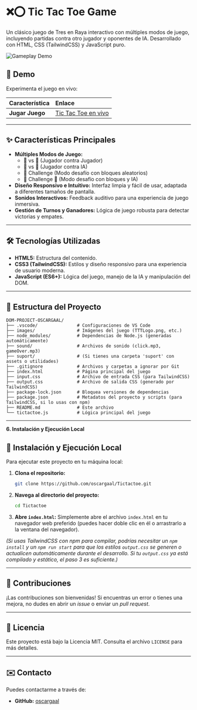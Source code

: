 # ❌⭕ Tic Tac Toe Game

Un clásico juego de Tres en Raya interactivo con múltiples modos de juego, incluyendo partidas contra otro jugador y oponentes de IA. Desarrollado con HTML, CSS (TailwindCSS) y JavaScript puro.

![Gameplay Demo](images/tictactoe-gameplay.gif)

## 🚀 Demo

Experimenta el juego en vivo:

| Característica | Enlace |
| :------------- | :----- |
| **Jugar Juego** | [Tic Tac Toe en vivo](TU_ENLACE_NETLIFY_AQUI) |

---

## ✨ Características Principales

* **Múltiples Modos de Juego:**
    * 🧑 vs 🧑 (Jugador contra Jugador)
    * 🧑 vs 🤖 (Jugador contra IA)
    * 🧱 Challenge (Modo desafío con bloques aleatorios)
    * 🧱 Challenge 🤖 (Modo desafío con bloques y IA)
* **Diseño Responsivo e Intuitivo:** Interfaz limpia y fácil de usar, adaptada a diferentes tamaños de pantalla.
* **Sonidos Interactivos:** Feedback auditivo para una experiencia de juego inmersiva.
* **Gestión de Turnos y Ganadores:** Lógica de juego robusta para detectar victorias y empates.

---

## 🛠️ Tecnologías Utilizadas

* **HTML5:** Estructura del contenido.
* **CSS3 (TailwindCSS):** Estilos y diseño responsivo para una experiencia de usuario moderna.
* **JavaScript (ES6+):** Lógica del juego, manejo de la IA y manipulación del DOM.

---

## 📂 Estructura del Proyecto

```text
DOM-PROJECT-OSCARGAAL/
├── .vscode/               # Configuraciones de VS Code
├── images/                # Imágenes del juego (TTTLogo.png, etc.)
├── node_modules/          # Dependencias de Node.js (generadas automáticamente)
├── sound/                 # Archivos de sonido (click.mp3, gameOver.mp3)
├── suport/                # (Si tienes una carpeta 'suport' con assets o utilidades)
├── .gitignore             # Archivos y carpetas a ignorar por Git
├── index.html             # Página principal del juego
├── input.css              # Archivo de entrada CSS (para TailwindCSS)
├── output.css             # Archivo de salida CSS (generado por TailwindCSS)
├── package-lock.json      # Bloquea versiones de dependencias
├── package.json           # Metadatos del proyecto y scripts (para TailwindCSS, si lo usas con npm)
├── README.md              # Este archivo
└── tictactoe.js           # Lógica principal del juego
```

---

**6. Instalación y Ejecución Local**

## 🚀 Instalación y Ejecución Local

Para ejecutar este proyecto en tu máquina local:

1.  **Clona el repositorio:**
    ```bash
    git clone https://github.com/oscargaal/Tictactoe.git
    ```
2.  **Navega al directorio del proyecto:**
    ```bash
    cd Tictactoe
    ```
3.  **Abre `index.html`:** Simplemente abre el archivo `index.html` en tu navegador web preferido (puedes hacer doble clic en él o arrastrarlo a la ventana del navegador).

*(Si usas TailwindCSS con npm para compilar, podrías necesitar un `npm install` y un `npm run start` para que los estilos `output.css` se generen o actualicen automáticamente durante el desarrollo. Si tu `output.css` ya está compilado y estático, el paso 3 es suficiente.)*

---

## 🤝 Contribuciones

¡Las contribuciones son bienvenidas! Si encuentras un error o tienes una mejora, no dudes en abrir un *issue* o enviar un *pull request*.

---

## 📄 Licencia

Este proyecto está bajo la Licencia MIT. Consulta el archivo `LICENSE` para más detalles.

---

## ✉️ Contacto

Puedes contactarme a través de:

* **GitHub:** [oscargaal](https://github.com/oscargaal)